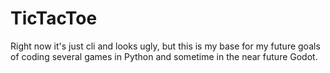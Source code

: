 # TicTacToe
Right now it's just cli and looks ugly, but this is my base for my future goals of coding several games in Python and sometime in the near future Godot.
